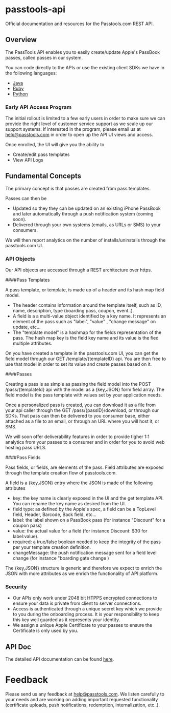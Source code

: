 passtools-api
=============

Official documentation and resources for the Passtools.com REST API.




## Overview

The PassTools API enables you to easily create/update Apple's PassBook passes, called passes in our system.

You can code directly to the APIs or use the existing client SDKs we have in the following languages:
* [Java](https://github.com/tello/passtools-java)
* [Ruby](https://github.com/tello/passtools-ruby)
* [Python](https://github.com/tello/passtools-python)



### Early API Access Program

The initial rollout is limited to a few early users in order to make sure we can provide the right level of customer service support as we scale up our support systems.
If interested in the program, please email us at help@passtools.com in order to open up the API UI views and access.

Once enrolled, the UI will give you the ability to 
* Create/edit pass templates
* View API Logs 


## Fundamental Concepts

The primary concept is that passes are created from pass templates. 

Passes can then be
* Updated so they they can be updated on an existing iPhone PassBook and later automatically 
through a push notification system (coming soon).
* Delivered through your own systems (emails, as URLs or SMS) to your consumers.

We will then report analytics on the number of installs/uninstalls through the passtools.com UI.



### API Objects

Our API objects are accessed through a REST architecture over https.

####Pass Templates

A pass template, or template, is made up of a header and its hash map field model.
* The header contains information around the template itself, such as ID, name, description, type (boarding pass, coupon, event..).
* A field is a a multi-value object identified by a key name. It represents an element of the pass such as "label", "value" , "change message" on update, etc...
* The "template model" is a hashmap for the fields representation of the pass. The hash map key is the field key name and its value is the fied multiple attributes.

On you have created a template in the passtools.com UI, you can get the field model through our GET /template/{templateID} api.
You are then free to use that model in order to set its value and create passes based on it.

####Passes

Creating a pass is as simple as passing the field model into the POST /pass/{templateId} api with the model as a {key,JSON} form field array. 
The field model is the pass template with values set by your application needs.

Once a personalized pass is created, you can download it as a file from your api caller through the GET /pass/{passID}/download, or through our SDKs.
That pass can then be delivered to you consumer base, either attached as a file to an email, or through an URL where you will host it, or SMS.

We will soon offer deliverability features in order to provide tigher 1:1 analytics from your passes to a consumer and in order for you to avoid web hosting pass URLS.


####Pass Fields

Pass fields, or fields, are elements of the pass. Field attributes are exposed through the template creation flow of passtools.com.

A field is a {key,JSON} entry where the JSON is made of the following attributes
* key: the key name is clearly exposed in the UI and the get template API. You can rename the key name as desired from the UI.
* field type: as defined by the Apple's spec, a field can be a TopLevel field, Header, Barcode, Back field, etc...
* label: the label shown on a PassBook pass (for instance "Discount" for a coupon pass)
* value: the actual value for a field (for instance Discount: $30 for label:value).
* required: a true/false boolean needed to keep the integrity of the pass per your template creation definition.
* changeMessage: the push notification message sent for a field level change (for instance "boarding gate change )


The {key,JSON} structure is generic and therefore we expect to enrich the JSON with more attributes as we enrich the functionality of API platform.


### Security


* Our APIs only work under 2048 bit HTPPS encrypted connections to ensure your data is private from client to server connections.
* Access is authenticated through a unique secret key which we provide to you during the onboarding process. It is your responsibility to keep this key well guarded as it represents your identity.
* We assign a unique Apple Certificate to your passes to ensure the Certificate is only used by you.




## API Doc

The detailed API documentation can be found [here](https://github.com/tello/passtools-api/wiki/Methods).


# Feedback

Please send us any feedback at help@passtools.com. 
We listen carefully to your needs and are working on adding important requested functionality (certificate uploads, push notifications, redemption, internalization, etc..).


